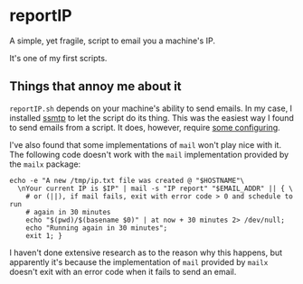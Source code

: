 # reportIP

A simple, yet fragile, script to email you a machine's IP.

It's one of my first scripts.

## Things that annoy me about it

`reportIP.sh` depends on your machine's ability to send emails. In my
case, I installed [ssmtp][ssmtp-deb] to let the script do its thing.
This was the easiest way I found to send emails from a script. It does,
however, require [some configuring][ssmtp-wiki].

I've also found that some implementations of `mail` won't play nice with
it. The following code doesn't work with the `mail` implementation
provided by the `mailx` package:

    echo -e "A new /tmp/ip.txt file was created @ "$HOSTNAME"\
      \nYour current IP is $IP" | mail -s "IP report" "$EMAIL_ADDR" || { \
        # or (||), if mail fails, exit with error code > 0 and schedule to run
        # again in 30 minutes
        echo "$(pwd)/$(basename $0)" | at now + 30 minutes 2> /dev/null;
        echo "Running again in 30 minutes"; 
        exit 1; }

I haven't done extensive research as to the reason why this happens, but
apparently it's because the implementation of `mail` provided by `mailx`
doesn't exit with an error code when it fails to send an email.

[ssmtp-deb]: https://packages.debian.org/stable/mail/ssmtp
[ssmtp-wiki]: https://wiki.debian.org/sSMTP
